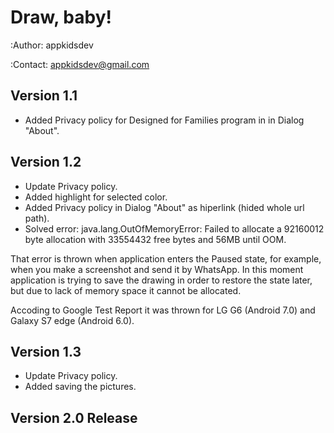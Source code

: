 # Draw, baby!

:Author: appkidsdev

:Contact: appkidsdev@gmail.com

## Version 1.1 

* Added Privacy policy for Designed for Families program in in Dialog "About".

## Version 1.2

* Update Privacy policy.
* Added highlight for selected color.
* Added Privacy policy in Dialog "About" as hiperlink (hided whole url path).
* Solved error: java.lang.OutOfMemoryError: Failed to allocate a 92160012 byte allocation with 33554432 free bytes and 56MB until OOM.

That error is thrown when application enters the Paused state, for example, when you make a screenshot and send it by WhatsApp.
In this moment application is trying to save the drawing in order to restore the state later, but due to lack of memory space it cannot be allocated.

Accoding to Google Test Report it was thrown for LG G6 (Android 7.0) and Galaxy S7 edge (Android 6.0).

## Version 1.3

* Update Privacy policy.
* Added saving the pictures.

## Version 2.0 Release


